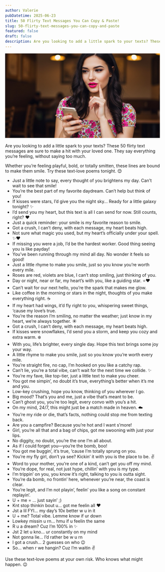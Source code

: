 ```yaml
---
author: Valerie
pubDatetime: 2025-06-23
title: 50 Flirty Text Messages You Can Copy & Paste!
slug: 50-flirty-text-messages-you-can-copy-and-paste
featured: false
draft: false
description: Are you looking to add a little spark to your texts? These 50 flirty text messages are sure to make a hit with your loved one.
---
```

![Flirty text message poems](../../assets/images/flirty-text-message-poems.jpeg)

Are you looking to add a little spark to your texts? These 50 flirty text messages are sure to make a hit with your loved one. They say everything you’re feeling, without saying too much.

Whether you’re feeling playful, bold, or totally smitten, these lines are bound to make them smile. Try these text‑love poems tonight. 😊

- Just a little note to say, every thought of you brightens my day. Can’t wait to see that smile!  
- You’re the best part of my favorite daydream. Can’t help but think of you!  
- If kisses were stars, I’d give you the night sky… Ready for a little galaxy tonight? ✨  
- I’d send you my heart, but this text is all I can send for now. Still counts, right? ❤️  
- Just a quick reminder: your smile is my favorite reason to smile.  
- Got a crush, I can’t deny, with each message, my heart beats high.  
- Not sure what magic you used, but my heart’s officially under your spell. ✨❤️  
- If missing you were a job, I’d be the hardest worker. Good thing seeing you is like payday!  
- You’ve been running through my mind all day. No wonder it feels so good!  
- Just a little rhyme to make you smile, just so you know you’re worth every mile.  
- Roses are red, violets are blue, I can’t stop smiling, just thinking of you.  
- Day or night, near or far, my heart’s with you, like a guiding star. ⭐️❤️  
- Can’t wait for our next hello, you’re the spark that makes me glow.  
- Like coffee in the morning or stars in the night, thoughts of you make everything right. ☕️  
- If my heart had wings, it’d fly right to you, whispering sweet things, ‘cause my love’s true.  
- You’re the reason I’m smiling, no matter the weather; just know in my heart, we’re always together. ☀️  
- Got a crush, I can’t deny, with each message, my heart beats high.  
- If kisses were snowflakes, I’d send you a storm, and keep you cozy and extra warm. ❄️  
- With you, life’s brighter, every single day. Hope this text brings some joy your way.  
- A little rhyme to make you smile, just so you know you’re worth every mile.  
- You’re straight fire, no cap, I’m hooked on you like a catchy rap.  
- Can’t lie, you’re a total vibe, can’t wait for the next time we collide. ✨  
- You’re my fave, like top-tier, just a little text to make you cheer.  
- You got me simpin’, no doubt it’s true, everything’s better when it’s me and you.  
- Low-key crushing, hope you know, thinking of you wherever I go.  
- Big mood? That’s you and me, just a vibe that’s meant to be.  
- Can’t ghost you, you’re too legit, every convo with you’s a hit.  
- On my mind, 24/7, this might just be a match made in heaven. ☁️  
- You’re my ride or die, that’s facts, nothing could stop me from texting back.  
- Are you a campfire? Because you’re hot and I want s’more!  
- Girl, you’re all that and a bag of chips, got me swooning with just your lips.  
- No diggity, no doubt, you’re the one I’m all about.  
- As if I could forget you—you’re the bomb, boo!  
- You got me buggin’, it’s true, ‘cause I’m totally sprung on you.  
- You’re my fly girl, don’t ya see? Kickin’ it with you is the place to be. ✌️  
- Word to your mother, you’re one of a kind, can’t get you off my mind.  
- You’re dope, for real, not just hype, chillin’ with you is my type.  
- I’m trippin’ on you, you know it’s right, talking to you is outta sight.  
- You’re da bomb, no frontin’ here, whenever you’re near, the coast is clear.  
- You’re legit, and I’m not playin’, feelin’ you like a song on constant replayin’.  
- U + me = … just sayin’ ;)  
- Knt stop thinkin bout u… got me feelin all ❤️  
- Jst a lil FYI… my day’s 10x better w u in it  
- U + me? Total vibe. Lemme know if ur down  
- Lowkey missin u rn… hmu if u feelin the same  
- R u a dream? Cuz I’m 100% in ✨  
- Jst 2 let u kno… ur constantly on my mind  
- Not gonna lie… I’d rather be w u rn  
- I got a crush… 2 guesses on who 😉  
- So… when r we hangin? Cuz I’m waitin ✌️  

Use these text‑love poems at your own risk. Who knows what might happen. 😉